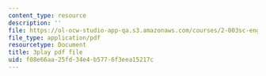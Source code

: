 ```yaml
---
content_type: resource
description: ''
file: https://ol-ocw-studio-app-qa.s3.amazonaws.com/courses/2-003sc-engineering-dynamics-fall-2011/f08e66aa25fd34e4b5776f3eea15217c_mB_rrEN_Ltc.pdf
file_type: application/pdf
resourcetype: Document
title: 3play pdf file
uid: f08e66aa-25fd-34e4-b577-6f3eea15217c
---
```


